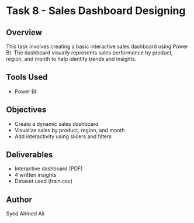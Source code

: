 # Task 8 - Sales Dashboard Designing

## Overview

This task involves creating a basic interactive sales dashboard using Power BI. The dashboard visually represents sales performance by product, region, and month to help identify trends and insights.

## Tools Used

- Power BI

## Objectives

- Create a dynamic sales dashboard
- Visualize sales by product, region, and month
- Add interactivity using slicers and filters


## Deliverables

- Interactive dashboard (PDF)
- 4 written insights
- Dataset used (train.csv)

## Author

Syed Ahmed Ali
